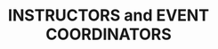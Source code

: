 ---
layout: page
title: INSTRUCTORS and EVENT COORDINATORS
permalink: our-team.html
description:
team:
  - - name: Deb Kelley
      title: Professor
      affiliate: UW School of Oceanography
      image_url: https://coenv-media-gene1ufvxiloffjq.stackpathdns.com/2014/04/Debbie-Kelley-528x528.jpg

    - name: Rob Fatland
      title: UW Cloud Czar for Research
      affiliate: eScience & UW-IT
      image_url: https://geohackweek.github.io/ghw2017/images/6199513.jpeg
      github_user: robfatland

    - name: Don Setiawan
      title: Environmental Data Specialist
      affiliate: APL & eScience
      image_url: https://geohackweek.github.io/ghw2017/images/17802172.jpeg
      github_user: lsetiawan

  - - name: Amanda Tan
      title: Data Scientist
      affiliate: eScience & UW-IT
      image_url: https://geohackweek.github.io/ghw2017/images/Amanda-Tan-300x300.jpg
      github_user: cloudmaven

    - name: Anthony Arendt
      title: Principal Research Scientist
      affiliate: eScience & APL
      image_url: https://geohackweek.github.io/ghw2017/images/4993098.jpeg
      github_user: aaarendt

    - name: Wu-Jung Lee
      title: Research Associate
      affiliate: APL
      image_url: https://leewujung.github.io/img/wjlee_pic-01.jpg
      github_user: leewujung

  - - name: Aaron Marburg
      title: Senior Research Engineer
      affiliate: APL
      image_url: https://avatars2.githubusercontent.com/u/122743?s=460&v=4
      github_user: amarburg

    - name: Valentina Staneva
      title: eScience Data Scientist
      affiliate: eScience
      image_url: http://escience.washington.edu/wp-content/uploads/2015/09/Bio_Valentina-Staneva.jpg
      github_user: valentina-s

    - name: Friedrich Knuth
      title: OOI Data Evaluator
      affiliate: Rutgers University
      image_url: https://avatars0.githubusercontent.com/u/10554254?s=400&v=4
      github_user: friedrichknuth
---